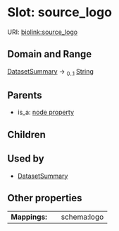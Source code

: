 
# Slot: source_logo




URI: [biolink:source_logo](https://w3id.org/biolink/vocab/source_logo)


## Domain and Range

[DatasetSummary](DatasetSummary.md) &#8594;  <sub>0..1</sub> [String](types/String.md)

## Parents

 *  is_a: [node property](node_property.md)

## Children


## Used by

 * [DatasetSummary](DatasetSummary.md)

## Other properties

|  |  |  |
| --- | --- | --- |
| **Mappings:** | | schema:logo |

